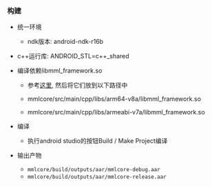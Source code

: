 ### 构建

- 统一环境

  - ndk版本: android-ndk-r16b
- c++运行库: ANDROID_STL=c++_shared
  
- 编译依赖libmml_framework.so

  - 参考[这里](../C++/README.md), 然后将它们放到以下路径中

  - mmlcore/src/main/cpp/libs/arm64-v8a/libmml_framework.so

  - mmlcore/src/main/cpp/libs/armeabi-v7a/libmml_framework.so

- 编译

  - 执行android studio的按钮Build / Make Project编译

- 输出产物

  - `mmlcore/build/outputs/aar/mmlcore-debug.aar`
  - `mmlcore/build/outputs/aar/mmlcore-release.aar`